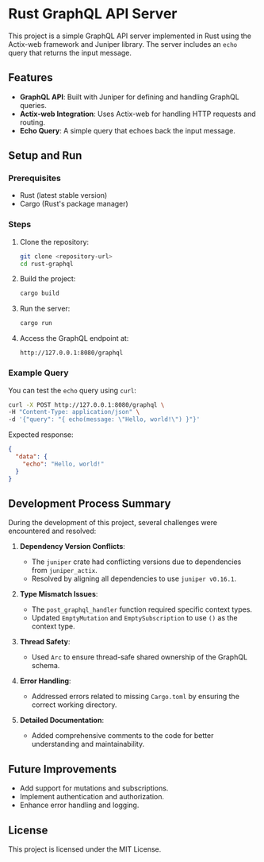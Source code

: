 # Rust GraphQL API Server

This project is a simple GraphQL API server implemented in Rust using the Actix-web framework and Juniper library. The server includes an `echo` query that returns the input message.

## Features
- **GraphQL API**: Built with Juniper for defining and handling GraphQL queries.
- **Actix-web Integration**: Uses Actix-web for handling HTTP requests and routing.
- **Echo Query**: A simple query that echoes back the input message.

## Setup and Run

### Prerequisites
- Rust (latest stable version)
- Cargo (Rust's package manager)

### Steps
1. Clone the repository:
   ```bash
   git clone <repository-url>
   cd rust-graphql
   ```
2. Build the project:
   ```bash
   cargo build
   ```
3. Run the server:
   ```bash
   cargo run
   ```
4. Access the GraphQL endpoint at:
   ```
   http://127.0.0.1:8080/graphql
   ```

### Example Query
You can test the `echo` query using `curl`:
```bash
curl -X POST http://127.0.0.1:8080/graphql \
-H "Content-Type: application/json" \
-d '{"query": "{ echo(message: \"Hello, world!\") }"}'
```
Expected response:
```json
{
  "data": {
    "echo": "Hello, world!"
  }
}
```

## Development Process Summary

During the development of this project, several challenges were encountered and resolved:

1. **Dependency Version Conflicts**:
   - The `juniper` crate had conflicting versions due to dependencies from `juniper_actix`.
   - Resolved by aligning all dependencies to use `juniper v0.16.1`.

2. **Type Mismatch Issues**:
   - The `post_graphql_handler` function required specific context types.
   - Updated `EmptyMutation` and `EmptySubscription` to use `()` as the context type.

3. **Thread Safety**:
   - Used `Arc` to ensure thread-safe shared ownership of the GraphQL schema.

4. **Error Handling**:
   - Addressed errors related to missing `Cargo.toml` by ensuring the correct working directory.

5. **Detailed Documentation**:
   - Added comprehensive comments to the code for better understanding and maintainability.

## Future Improvements
- Add support for mutations and subscriptions.
- Implement authentication and authorization.
- Enhance error handling and logging.

## License
This project is licensed under the MIT License.